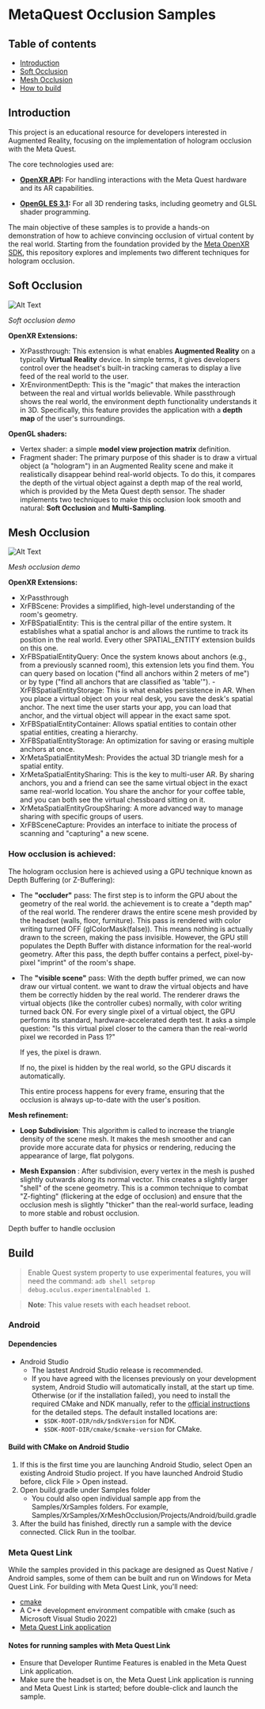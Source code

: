 # MetaQuest Occlusion Samples

## Table of contents  
- [Introduction](#introduction)  
- [Soft Occlusion](#socclusion)
- [Mesh Occlusion](#mocclusion)
- [How to build](#build)

## Introduction
This project is an educational resource for developers interested in Augmented Reality, focusing on the implementation of hologram occlusion with the Meta Quest.

The core technologies used are:

-   **[OpenXR API](https://registry.khronos.org/OpenXR/specs/1.0/styleguide.html):** For handling interactions with the Meta Quest hardware and its AR capabilities.
    
-   **[OpenGL ES 3.1](https://www.opengl.org/Documentation/Specs.html):** For all 3D rendering tasks, including geometry and GLSL shader programming.
    

The main objective of these samples is to provide a hands-on demonstration of how to achieve convincing occlusion of virtual content by the real world. Starting from the foundation provided by the [Meta OpenXR SDK](https://github.com/meta-quest/Meta-OpenXR-SDK), this repository explores and implements two different techniques for hologram occlusion.




## <a id="socclusion"></a> Soft Occlusion
![Alt Text](https://github.com/simonerufo/MetaQuest-Occlusion-Cpp-samples/blob/main/assets/SoftOcc.gif)

*Soft occlusion demo*

**OpenXR Extensions:** 
- XrPassthrough: This extension is what enables **Augmented Reality** on a typically **Virtual Reality** device. In simple terms, it gives developers control over the headset's built-in tracking cameras to display a live feed of the real world to the user.
- XrEnvironmentDepth: This is the "magic" that makes the interaction between the real and virtual worlds believable. While passthrough shows the real world, the environment depth functionality understands it in 3D. Specifically, this feature provides the application with a **depth map** of the user's surroundings.

**OpenGL shaders:** 
-  Vertex shader: a simple **model view projection matrix** definition.
- Fragment shader: The primary purpose of this shader is to draw a virtual object (a "hologram") in an Augmented Reality scene and make it realistically disappear behind real-world objects. To do this, it compares the depth of the virtual object against a depth map of the real world, which is provided by the Meta Quest depth sensor. The shader implements two techniques to make this occlusion look smooth and natural: **Soft Occlusion** and **Multi-Sampling**.

## <a id="mocclusion"></a> Mesh Occlusion

![Alt Text](https://github.com/simonerufo/MetaQuest-Occlusion-Cpp-samples/blob/main/assets/MeshOcc.gif)

*Mesh occlusion demo*

**OpenXR Extensions:**
- XrPassthrough
- XrFBScene:  Provides a simplified, high-level understanding of the room's geometry.
- XrFBSpatialEntity: This is the central pillar of the entire system. It establishes what a spatial anchor is and allows the runtime to track its position in the real world. Every other SPATIAL_ENTITY extension builds on this one.
- XrFBSpatialEntityQuery: Once the system knows about anchors (e.g., from a previously scanned room), this extension lets you find them. You can query based on location ("find all anchors within 2 meters of me") or by type ("find all anchors that are classified as 'table'").
-XrFBSpatialEntityStorage: This is what enables persistence in AR. When you place a virtual object on your real desk, you save the desk's spatial anchor. The next time the user starts your app, you can load that anchor, and the virtual object will appear in the exact same spot.
- XrFBSpatialEntityContainer: Allows spatial entities to contain other spatial entities, creating a hierarchy.
- XrFBSpatialEntityStorage: An optimization for saving or erasing multiple anchors at once.
- XrMetaSpatialEntityMesh: Provides the actual 3D triangle mesh for a spatial entity.
- XrMetaSpatialEntitySharing: This is the key to multi-user AR. By sharing anchors, you and a friend can see the same virtual object in the exact same real-world location. You share the anchor for your coffee table, and you can both see the virtual chessboard sitting on it.
- XrMetaSpatialEntityGroupSharing: A more advanced way to manage sharing with specific groups of users.
- XrFBSceneCapture: Provides an interface to initiate the process of scanning and "capturing" a new scene.


### How occlusion is achieved:
 The hologram occlusion here is achieved using a GPU technique known as Depth Buffering (or Z-Buffering):

 - The **"occluder"** pass:
  The first step is to inform the GPU about the geometry of the real world.
    the achievement is to create a "depth map" of the real world.
    The renderer draws the entire scene mesh provided by the headset (walls, floor, furniture).
    This pass is rendered with color writing turned OFF (glColorMask(false)). This means nothing is actually drawn to the screen, making the pass invisible. However, the GPU still populates the Depth Buffer with distance information for the real-world geometry.
    After this pass, the depth buffer contains a perfect, pixel-by-pixel "imprint" of the room's shape.

 - The **"visible scene"** pass:
  With the depth buffer primed, we can now draw our virtual content.
    we want to draw the virtual objects and have them be correctly hidden by the real world. The renderer draws the virtual objects (like the controller cubes) normally, with color writing turned back ON.
    For every single pixel of a virtual object, the GPU performs its standard, hardware-accelerated depth test. It asks a simple question: "Is this virtual pixel closer to the camera than the real-world pixel we recorded in Pass 1?"

      If yes, the pixel is drawn.

      If no, the pixel is hidden by the real world, so the GPU discards it automatically.

    This entire process happens for every frame, ensuring that the occlusion is always up-to-date with the user's position.


**Mesh refinement:**
- **Loop Subdivision**: This algorithm is called to increase the triangle density of the scene mesh. It makes the mesh smoother and can provide more accurate data for physics or rendering, reducing the appearance of large, flat polygons.

- **Mesh Expansion** : After subdivision, every vertex in the mesh is pushed slightly outwards along its normal vector. This creates a slightly larger "shell" of the scene geometry. This is a common technique to combat "Z-fighting" (flickering at the edge of occlusion) and ensure that the occlusion mesh is slightly "thicker" than the real-world surface, leading to more stable and robust occlusion.

Depth buffer to handle occlusion
## Build
> Enable Quest system property to use experimental features, you will need the command: `adb shell setprop debug.oculus.experimentalEnabled 1`.

> **Note**: This value resets with each headset reboot.
### Android
#### Dependencies
* Android Studio
  * The lastest Android Studio release is recommended.
  * If you have agreed with the licenses previously on your development system, Android Studio will automatically install, at the start up time. Otherwise (or if the installation failed), you need to install the required CMake and NDK manually, refer to the [official instructions](https://developer.android.com/studio/projects/install-ndk) for the detailed steps. The default installed locations are:
    * `$SDK-ROOT-DIR/ndk/$ndkVersion` for NDK.
    * `$SDK-ROOT-DIR/cmake/$cmake-version` for CMake.
#### Build with CMake on Android Studio
1. If this is the first time you are launching Android Studio, select Open an existing Android Studio project. If you have launched Android Studio before, click File > Open instead.
2. Open build.gradle under Samples folder
   * You could also open individual sample app from the Samples/XrSamples folders. For example, Samples/XrSamples/XrMeshOcclusion/Projects/Android/build.gradle
3. After the build has finished, directly run a sample with the device connected. Click Run in the toolbar.

### Meta Quest Link
While the samples provided in this package are designed as Quest Native / Android samples, some of them can be built and run on Windows for Meta Quest Link. For building with Meta Quest Link, you'll need:
* [cmake](https://cmake.org/download/)
* A C++ development environment compatible with cmake (such as Microsoft Visual Studio 2022)
* [Meta Quest Link application](https://www.meta.com/quest/setup/)

#### Notes for running samples with Meta Quest Link
* Ensure that Developer Runtime Features is enabled in the Meta Quest Link application.
* Make sure the headset is on, the Meta Quest Link application is running and Meta Quest Link is started; before double-click and launch the sample.
